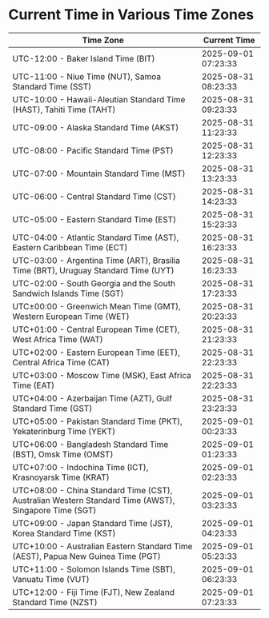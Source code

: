 # Current Time in Various Time Zones

| Time Zone | Current Time |
|-----------|--------------|
| UTC-12:00 - Baker Island Time (BIT) | 2025-09-01 07:23:33 |
| UTC-11:00 - Niue Time (NUT), Samoa Standard Time (SST) | 2025-08-31 08:23:33 |
| UTC-10:00 - Hawaii-Aleutian Standard Time (HAST), Tahiti Time (TAHT) | 2025-08-31 09:23:33 |
| UTC-09:00 - Alaska Standard Time (AKST) | 2025-08-31 11:23:33 |
| UTC-08:00 - Pacific Standard Time (PST) | 2025-08-31 12:23:33 |
| UTC-07:00 - Mountain Standard Time (MST) | 2025-08-31 13:23:33 |
| UTC-06:00 - Central Standard Time (CST) | 2025-08-31 14:23:33 |
| UTC-05:00 - Eastern Standard Time (EST) | 2025-08-31 15:23:33 |
| UTC-04:00 - Atlantic Standard Time (AST), Eastern Caribbean Time (ECT) | 2025-08-31 16:23:33 |
| UTC-03:00 - Argentina Time (ART), Brasília Time (BRT), Uruguay Standard Time (UYT) | 2025-08-31 16:23:33 |
| UTC-02:00 - South Georgia and the South Sandwich Islands Time (SGT) | 2025-08-31 17:23:33 |
| UTC±00:00 - Greenwich Mean Time (GMT), Western European Time (WET) | 2025-08-31 20:23:33 |
| UTC+01:00 - Central European Time (CET), West Africa Time (WAT) | 2025-08-31 21:23:33 |
| UTC+02:00 - Eastern European Time (EET), Central Africa Time (CAT) | 2025-08-31 22:23:33 |
| UTC+03:00 - Moscow Time (MSK), East Africa Time (EAT) | 2025-08-31 22:23:33 |
| UTC+04:00 - Azerbaijan Time (AZT), Gulf Standard Time (GST) | 2025-08-31 23:23:33 |
| UTC+05:00 - Pakistan Standard Time (PKT), Yekaterinburg Time (YEKT) | 2025-09-01 00:23:33 |
| UTC+06:00 - Bangladesh Standard Time (BST), Omsk Time (OMST) | 2025-09-01 01:23:33 |
| UTC+07:00 - Indochina Time (ICT), Krasnoyarsk Time (KRAT) | 2025-09-01 02:23:33 |
| UTC+08:00 - China Standard Time (CST), Australian Western Standard Time (AWST), Singapore Time (SGT) | 2025-09-01 03:23:33 |
| UTC+09:00 - Japan Standard Time (JST), Korea Standard Time (KST) | 2025-09-01 04:23:33 |
| UTC+10:00 - Australian Eastern Standard Time (AEST), Papua New Guinea Time (PGT) | 2025-09-01 05:23:33 |
| UTC+11:00 - Solomon Islands Time (SBT), Vanuatu Time (VUT) | 2025-09-01 06:23:33 |
| UTC+12:00 - Fiji Time (FJT), New Zealand Standard Time (NZST) | 2025-09-01 07:23:33 |
